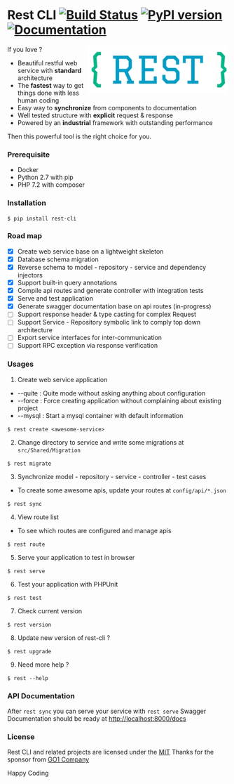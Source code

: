 # Rest CLI   [![Build Status](https://travis-ci.org/loint/rest-cli.svg?branch=master)](https://travis-ci.org/loint/rest-cli) [![PyPI version](https://badge.fury.io/py/rest-cli.svg)](https://badge.fury.io/py/rest-cli) [![Documentation](https://img.shields.io/badge/documentation-rest-ff69b4.svg)](https://loint.github.io/rest-cli/index.md)

<img src="docs/rest.jpg" width=320 align=right>

If you love ?
- Beautiful restful web service with **standard** architecture
- The **fastest** way to get things done with less human coding
- Easy way to **synchronize** from components to documentation
- Well tested structure with **explicit** request & response
- Powered by an **industrial** framework with outstanding performance

Then this powerful tool is the right choice for you.

### Prerequisite
- Docker
- Python 2.7 with pip
- PHP 7.2 with composer

### Installation
```
$ pip install rest-cli
```

### Road map
- [x] Create web service base on a lightweight skeleton
- [x] Database schema migration
- [x] Reverse schema to model - repository - service and dependency injectors
- [x] Support built-in query annotations
- [x] Compile api routes and generate controller with integration tests
- [x] Serve and test application
- [x] Generate swagger documentation base on api routes (in-progress)
- [ ] Support response header & type casting for complex Request
- [ ] Support Service - Repository symbolic link to comply top down architecture
- [ ] Export service interfaces for inter-communication
- [ ] Support RPC exception via response verification

### Usages
1. Create web service application
- --quite : Quite mode without asking anything about configuration
- --force : Force creating application without complaining about existing project
- --mysql : Start a mysql container with default information
```
$ rest create <awesome-service>
```
2. Change directory to service and write some migrations at `src/Shared/Migration`
```
$ rest migrate
```
3. Synchronize model - repository - service - controller - test cases
- To create some awesome apis, update your routes at `config/api/*.json`
```
$ rest sync
```
4. View route list
- To see which routes are configured and manage apis
```
$ rest route
```
5. Serve your application to test in browser
```
$ rest serve
```
6. Test your application with PHPUnit
```
$ rest test
```
7. Check current version
```
$ rest version
```
8. Update new version of rest-cli ?
```
$ rest upgrade
```
9. Need more help ?
```
$ rest --help
```
### API Documentation
After `rest sync` you can serve your service with `rest serve`
Swagger Documentation should be ready at [http://localhost:8000/docs](http://localhost:8000/docs)

### License
Rest CLI and related projects are licensed under the [MIT](LICENSE)
Thanks for the sponsor from [GO1 Company](http://go1.com)

Happy Coding